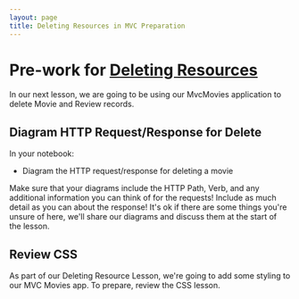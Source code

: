 ```yaml
---
layout: page
title: Deleting Resources in MVC Preparation
---
```


# Pre-work for [Deleting Resources](/module3/lessons/Week4/DeleteResource)

In our next lesson, we are going to be using our MvcMovies application to delete Movie and Review records.

## Diagram HTTP Request/Response for Delete

In your notebook:

* Diagram the HTTP request/response for deleting a movie

Make sure that your diagrams include the HTTP Path, Verb, and any additional information you can think of for the requests! Include as much detail as you can about the response! It's ok if there are some things you're unsure of here, we'll share our diagrams and discuss them at the start of the lesson.

## Review CSS

As part of our Deleting Resource Lesson, we're going to add some styling to our MVC Movies app. To prepare, review the CSS lesson.

<!-- TODO insert link to CSS lesson here -->